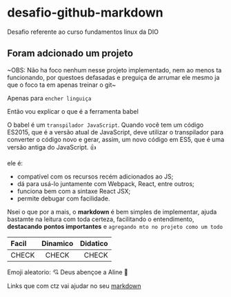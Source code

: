 # desafio-github-markdown
Desafio referente ao curso fundamentos linux da DIO

## Foram adcionado um projeto
~OBS: Não ha foco nenhum nesse projeto implementado, nem ao menos ta funcionando, por questoes defasadas e preguiça de arrumar ele mesmo ja que o foco ta em apenas treinar o git~

Apenas para `encher linguiça` 

Então vou explicar o que é a ferramenta babel

O babel é um `transpilador JavaScript`. Quando você tem um código ES2015, que é a versão atual de JavaScript, deve utilizar o transpilador para converter o código novo e gerar, assim, um novo código em ES5, que é uma versão antiga do JavaScript. :+1:
 
 ele é:
  - compatível com os recursos recém adicionados ao JS;
  - dá para usá-lo juntamente com Webpack, React, entre outros;
  - funciona bem com a sintaxe React JSX;
  - permite debugar com facilidade.
 
Nsei o que por a mais, o **markdown** é bem simples de implementar, ajuda bastamte na leitura com toda certeza, facilitando o entendimento, **destacando** __pontos importantes__ e `agregando mto no projeto como um todo`

Facil | Dinamico | Didatico
:--------- | :------: | -------:
CHECK | CHECK | CHECK

Emoji aleatorio: :cupid:
Deus abençoe a Aline :dizzy:

Links que com ctz vai ajudar no seu [markdown](https://gist.github.com/rxaviers/7360908)




